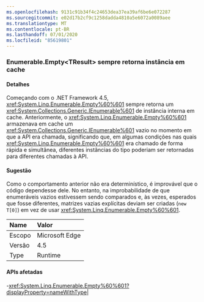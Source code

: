 ```yaml
---
ms.openlocfilehash: 9131c91b34f4c24653dea37ea39af6be6e072287
ms.sourcegitcommit: e02d17b2cf9c1258dadda4810a5e6072a0089aee
ms.translationtype: MT
ms.contentlocale: pt-BR
ms.lasthandoff: 07/01/2020
ms.locfileid: "85619801"
---
```

### <a name="enumerableemptylttresultgt-always-returns-cached-instance"></a>Enumerable.Empty&lt;TResult&gt; sempre retorna instância em cache

#### <a name="details"></a>Detalhes

Começando com o .NET Framework 4.5, <xref:System.Linq.Enumerable.Empty%60%601> sempre retorna um <xref:System.Collections.Generic.IEnumerable%601> de instância interna em cache. Anteriormente, o <xref:System.Linq.Enumerable.Empty%60%601> armazenava em cache um <xref:System.Collections.Generic.IEnumerable%601> vazio no momento em que a API era chamada, significando que, em algumas condições nas quais <xref:System.Linq.Enumerable.Empty%60%601> era chamado de forma rápida e simultânea, diferentes instâncias do tipo poderiam ser retornadas para diferentes chamadas à API.

#### <a name="suggestion"></a>Sugestão

Como o comportamento anterior não era determinístico, é improvável que o código dependesse dele. No entanto, na improbabilidade de que enumeráveis vazios estivessem sendo comparados e, às vezes, esperados que fosse diferentes, matrizes vazias explícitas deviam ser criadas (<code>new T[0]</code>) em vez de usar <xref:System.Linq.Enumerable.Empty%60%601>.

| Name    | Valor       |
|:--------|:------------|
| Escopo   |Microsoft Edge|
|Versão|4.5|
|Type|Runtime

#### <a name="affected-apis"></a>APIs afetadas

-<xref:System.Linq.Enumerable.Empty%60%601?displayProperty=nameWithType></li></ul>|
